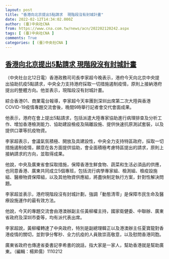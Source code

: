 ```yaml
---
layout: post
title: "香港向北京提出5點請求  現階段沒有封城計畫"
date: 2022-02-12T14:34:02.000Z
author: (臺)中央社CNA
from: https://www.cna.com.tw/news/acn/202202120242.aspx
tags: [ (臺)中央社CNA ]
comments: True
categories: [ (臺)中央社CNA ]
---
```

<!--1644676442000-->
[香港向北京提出5點請求  現階段沒有封城計畫](https://www.cna.com.tw/news/acn/202202120242.aspx)
------

<div>
<div></div><div><p>（中央社台北12日電）香港政務司司長李家超今晚表示，港府今天向北京中央提出協助抗疫5點請求，中央全力支持港府採取一切措施遏制疫情，原則上接納港府提出的整體方向。他並表示，現階段沒有封城計畫。</p><p>綜合香港01、商業電台報導，李家超今天率團到深圳出席第二次大陸與香港COVID-19疫情專題交流會後，晚間9時舉行記者會交代會面成果。</p><p>他表示，港府在會上提出5點請求，包括派遣大陸專家協助進行病理排查及分析工作、增加香港檢測能力、協助建設檢疫及隔離設施、提供快速抗原測試套裝，以及提供口罩等抗疫物資。 </p><p>李家超表示，會議氣氛積極、開放及具建設性，中央全力支持特區政府，採取一切措施遏制疫情，願意在各方面提供協助，會全面積極考慮特區提出的請求，原則上接納請求的方向，並取得成果。</p><p>他說，中央及廣東省會採取措施，保障香港生鮮食物、蔬菜和生活必須品的供應，也同意香港、廣東共同成立5個專班，包括流行病學專家組、檢測組、檢疫設施組、醫療物資保障組，以及其他物資供應組，將盡快制定執行方案，針對性解決問題。</p><p>李家超並表示，港府現階段沒有封城計劃，強調「動態清零」是保障市民生命及醫療設施運作的最有效方法。</p><p>他說，今天的專題交流會由港澳辦副主任黃柳權主持，國家衛健委、中聯辦、廣東省政府及深圳市委等，均有派代表出席。</p><p>李家超說，黃柳權轉達了中央政府，特別是副總理韓正以及港澳辦主任夏寶龍對香港疫情的關切，並對爭分奪秒、全力抗疫的人員致崇高敬意，以及慰問香港同胞。</p><p>廣東省政府也傳達省委書記李希書的說話，指大家是一家人，幫助香港就是幫助廣東。（編輯：楊昇儒）1110212</p></div>
</div>
